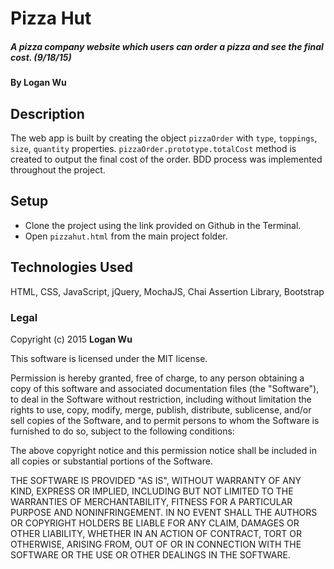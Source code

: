 # Pizza Hut

##### A pizza company website which users can order a pizza and see the final cost. (9/18/15)

#### By Logan Wu

## Description

The web app is built by creating the object ```pizzaOrder``` with ```type```, ```toppings```, ```size```, ```quantity``` properties. ```pizzaOrder.prototype.totalCost``` method is created to output the final cost of the order. BDD process was implemented throughout the project.

## Setup

* Clone the project using the link provided on Github in the Terminal.
* Open ```pizzahut.html``` from the main project folder.

## Technologies Used

HTML, CSS, JavaScript, jQuery, MochaJS, Chai Assertion Library, Bootstrap

### Legal

Copyright (c) 2015 **Logan Wu**

This software is licensed under the MIT license.

Permission is hereby granted, free of charge, to any person obtaining a copy
of this software and associated documentation files (the "Software"), to deal
in the Software without restriction, including without limitation the rights
to use, copy, modify, merge, publish, distribute, sublicense, and/or sell
copies of the Software, and to permit persons to whom the Software is
furnished to do so, subject to the following conditions:

The above copyright notice and this permission notice shall be included in
all copies or substantial portions of the Software.

THE SOFTWARE IS PROVIDED "AS IS", WITHOUT WARRANTY OF ANY KIND, EXPRESS OR
IMPLIED, INCLUDING BUT NOT LIMITED TO THE WARRANTIES OF MERCHANTABILITY,
FITNESS FOR A PARTICULAR PURPOSE AND NONINFRINGEMENT. IN NO EVENT SHALL THE
AUTHORS OR COPYRIGHT HOLDERS BE LIABLE FOR ANY CLAIM, DAMAGES OR OTHER
LIABILITY, WHETHER IN AN ACTION OF CONTRACT, TORT OR OTHERWISE, ARISING FROM,
OUT OF OR IN CONNECTION WITH THE SOFTWARE OR THE USE OR OTHER DEALINGS IN
THE SOFTWARE.
